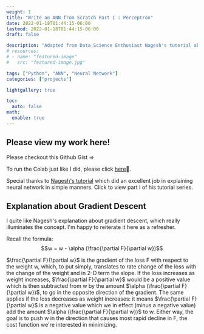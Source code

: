 ```yaml
---
weight: 1
title: "Write an ANN from Scratch Part I : Perceptron"
date: 2022-01-18T01:44:15-06:00
lastmod: 2022-01-18T01:44:15-06:00
draft: false

description: "Adapted from Data Science Enthusiast Nagesh's tutorial about writing NN in Python"
# resources:
# - name: "featured-image"
#   src: "featured-image.jpg"

tags: ["Python", "ANN", "Neural Network"]
categories: ["projects"]

lightgallery: true

toc:
  auto: false
math:
  enable: true
---
```


<!--more-->
<!-- Independent project via Python in Summer 2020 EconEx externship -->

## Please view my work here!

Please checkout this Github Gist => <script src="https://gist.github.com/Yumian-Cui/8eb25b27e1bf5440a8bd1de63a632341.js"></script>

To run the Colab just like I did, please click [here](https://colab.research.google.com/drive/1vcyY0qq-3jpmuG7UHAVEsctV7-WZpe-8?usp=sharing#scrollTo=Fmd55Zzd0Oyj)🙂. 

Special thanks to [Nagesh's tutorial](https://www.kdnuggets.com/2019/11/build-artificial-neural-network-scratch-part-1.html) which did an excellent job in explaining neural network in simple manners. Click to view part I of his tutorial series. 

## Explanation about Gradient Descent

I quite like Nagesh's explanation about gradient descent, which really illuminates the concept. I'm happy to reiterate it here as a refresher. 

Recall the formula: $$w = w - \alpha (\frac{\partial F}{\partial w})$$

$\frac{\partial F}{\partial w}$ is the gradient of the loss F with respect to the weight w, which, to put simply, translates to rate change of the loss with the change of the weight and in 2-D term the slope. If the loss increases as weight increases, $\frac{\partial F}{\partial w}$ would be a positive value which is then subtracted from w by the amount $\alpha (\frac{\partial F}{\partial w})$, to go in the opposite direction of the gradient. The same applies if the loss decreases as weight increases: it means $\frac{\partial F}{\partial w}$ is a negative value which we in effect (minus a negative value) add the amount $\alpha (\frac{\partial F}{\partial w})$ to w. Either way, the goal is to push w in the direction that causes most rapid decline in F, the cost function we're interested in minimizing. 